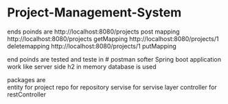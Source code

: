 # Project-Management-System
ends poinds are
http://localhost:8080/projects     post mapping
http://localhost:8080/projects     getMapping
http://localhost:8080/projects/1   deletemapping
http://localhost:8080/projects/1   putMapping


end poinds are tested and teste in # postman softer
Spring boot application work like server side 
h2 in memory database is used

packages are <br>
entity for project
repo for repository
servise for servise layer
controller for restController

